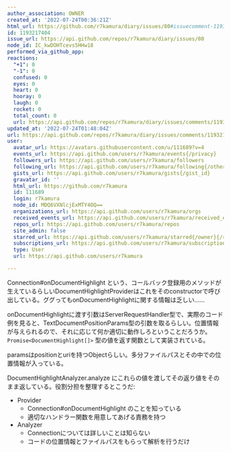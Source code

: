 ```yaml
---
author_association: OWNER
created_at: '2022-07-24T00:36:21Z'
html_url: https://github.com/r7kamura/diary/issues/80#issuecomment-1193217404
id: 1193217404
issue_url: https://api.github.com/repos/r7kamura/diary/issues/80
node_id: IC_kwDOHTcevs5HHw18
performed_via_github_app: 
reactions:
  "+1": 0
  "-1": 0
  confused: 0
  eyes: 0
  heart: 0
  hooray: 0
  laugh: 0
  rocket: 0
  total_count: 0
  url: https://api.github.com/repos/r7kamura/diary/issues/comments/1193217404/reactions
updated_at: '2022-07-24T01:48:04Z'
url: https://api.github.com/repos/r7kamura/diary/issues/comments/1193217404
user:
  avatar_url: https://avatars.githubusercontent.com/u/111689?v=4
  events_url: https://api.github.com/users/r7kamura/events{/privacy}
  followers_url: https://api.github.com/users/r7kamura/followers
  following_url: https://api.github.com/users/r7kamura/following{/other_user}
  gists_url: https://api.github.com/users/r7kamura/gists{/gist_id}
  gravatar_id: ''
  html_url: https://github.com/r7kamura
  id: 111689
  login: r7kamura
  node_id: MDQ6VXNlcjExMTY4OQ==
  organizations_url: https://api.github.com/users/r7kamura/orgs
  received_events_url: https://api.github.com/users/r7kamura/received_events
  repos_url: https://api.github.com/users/r7kamura/repos
  site_admin: false
  starred_url: https://api.github.com/users/r7kamura/starred{/owner}{/repo}
  subscriptions_url: https://api.github.com/users/r7kamura/subscriptions
  type: User
  url: https://api.github.com/users/r7kamura

---
```

Connection#onDocumentHighlight という、コールバック登録用のメソッドが生えているらしいDocumentHighlightProviderはこれをそのconstructorで呼び出している。ググってもonDocumentHighlightに関する情報は乏しい……

onDocumentHighlightに渡す引数はServerRequestHandler型で、実際のコード例を見ると、TextDocumentPositionParams型の引数を取るらしい。位置情報が与えられるので、それに応じて何か適切に動作しろということだろうか。`Promise<DocumentHighlight[]>` 型の値を返す関数として実装されている。

paramsはpositionとuriを持つObjectらしい。多分ファイルパスとその中での位置情報が入っている。

DocumentHighlightAnalyzer.analyze にこれらの値を渡してその返り値をそのまま返している。役割分担を整理するとこうだ:

- Provider
    - Connection#onDocumentHighlight のことを知っている
    - 適切なハンドラー関数を用意してあげる責務を持つ
- Analyzer
    - Connectionについては詳しいことは知らない
    - コードの位置情報とファイルパスをもらって解析を行うだけ